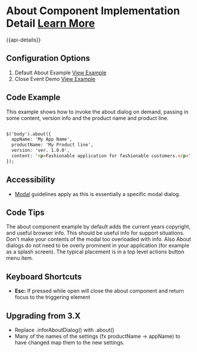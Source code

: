 
# About Component Implementation Detail [Learn More](https://soho.infor.com/index.php?p=component/about-dialog)

{{api-details}}

## Configuration Options

1. Default About Example [View Example]( /components/about/example-index)
2. Close Event Demo [View Example]( /components/about/test-close-event)

## Code Example

This example shows how to invoke the about dialog on demand, passing in some content, version info and the product name and product line.

```html

$('body').about({
  appName: 'My App Name',
  productName: 'My Product line',
  version: 'ver. 1.0.0',
  content: '<p>Fashionable application for fashionable customers.</p>'
});


```

## Accessibility

-   [Modal](/component/modal/docs) guidelines apply as this is essentially a specific modal dialog.

## Code Tips

The about component example by default adds the current years copyright, and useful browser info. This should be useful info for support situations. Don't make your contents of the modal too overloaded with info. Also About dialogs do not need to be overly prominent in your application (for example as a splash screen). The typical placement is in a top level actions button menu item.

## Keyboard Shortcuts

-   **Esc:** If pressed while open will close the about component and return focus to the triggering element

## Upgrading from 3.X

-   Replace .inforAboutDialog() with .about()
-   Many of the names of the settings (fx productName -> appName) to have changed map them to the new settings.
